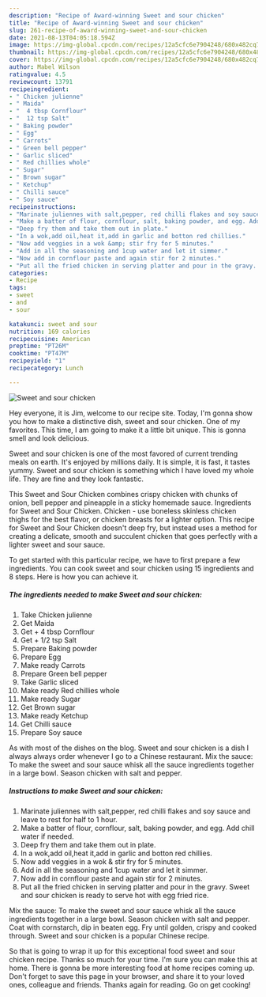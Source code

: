 ```yaml
---
description: "Recipe of Award-winning Sweet and sour chicken"
title: "Recipe of Award-winning Sweet and sour chicken"
slug: 261-recipe-of-award-winning-sweet-and-sour-chicken
date: 2021-08-13T04:05:18.594Z
image: https://img-global.cpcdn.com/recipes/12a5cfc6e7904248/680x482cq70/sweet-and-sour-chicken-recipe-main-photo.jpg
thumbnail: https://img-global.cpcdn.com/recipes/12a5cfc6e7904248/680x482cq70/sweet-and-sour-chicken-recipe-main-photo.jpg
cover: https://img-global.cpcdn.com/recipes/12a5cfc6e7904248/680x482cq70/sweet-and-sour-chicken-recipe-main-photo.jpg
author: Mabel Wilson
ratingvalue: 4.5
reviewcount: 13791
recipeingredient:
- " Chicken julienne"
- " Maida"
- "  4 tbsp Cornflour"
- "  12 tsp Salt"
- " Baking powder"
- " Egg"
- " Carrots"
- " Green bell pepper"
- " Garlic sliced"
- " Red chillies whole"
- " Sugar"
- " Brown sugar"
- " Ketchup"
- " Chilli sauce"
- " Soy sauce"
recipeinstructions:
- "Marinate juliennes with salt,pepper, red chilli flakes and soy sauce and leave to rest for half to 1 hour."
- "Make a batter of flour, cornflour, salt, baking powder, and egg. Add chill water if needed."
- "Deep fry them and take them out in plate."
- "In a wok,add oil,heat it,add in garlic and botton red chillies."
- "Now add veggies in a wok &amp; stir fry for 5 minutes."
- "Add in all the seasoning and 1cup water and let it simmer."
- "Now add in cornflour paste and again stir for 2 minutes."
- "Put all the fried chicken in serving platter and pour in the gravy. Sweet and sour chicken is ready to serve hot with egg fried rice."
categories:
- Recipe
tags:
- sweet
- and
- sour

katakunci: sweet and sour 
nutrition: 169 calories
recipecuisine: American
preptime: "PT26M"
cooktime: "PT47M"
recipeyield: "1"
recipecategory: Lunch

---
```



![Sweet and sour chicken](https://img-global.cpcdn.com/recipes/12a5cfc6e7904248/680x482cq70/sweet-and-sour-chicken-recipe-main-photo.jpg)

Hey everyone, it is Jim, welcome to our recipe site. Today, I'm gonna show you how to make a distinctive dish, sweet and sour chicken. One of my favorites. This time, I am going to make it a little bit unique. This is gonna smell and look delicious.

Sweet and sour chicken is one of the most favored of current trending meals on earth. It's enjoyed by millions daily. It is simple, it is fast, it tastes yummy. Sweet and sour chicken is something which I have loved my whole life. They are fine and they look fantastic.

This Sweet and Sour Chicken combines crispy chicken with chunks of onion, bell pepper and pineapple in a sticky homemade sauce. Ingredients for Sweet and Sour Chicken. Chicken - use boneless skinless chicken thighs for the best flavor, or chicken breasts for a lighter option. This recipe for Sweet and Sour Chicken doesn&#39;t deep fry, but instead uses a method for creating a delicate, smooth and succulent chicken that goes perfectly with a lighter sweet and sour sauce.


To get started with this particular recipe, we have to first prepare a few ingredients. You can cook sweet and sour chicken using 15 ingredients and 8 steps. Here is how you can achieve it.

<!--inarticleads1-->

##### The ingredients needed to make Sweet and sour chicken:

1. Take  Chicken julienne
1. Get  Maida
1. Get  + 4 tbsp Cornflour
1. Get  + 1/2 tsp Salt
1. Prepare  Baking powder
1. Prepare  Egg
1. Make ready  Carrots
1. Prepare  Green bell pepper
1. Take  Garlic sliced
1. Make ready  Red chillies whole
1. Make ready  Sugar
1. Get  Brown sugar
1. Make ready  Ketchup
1. Get  Chilli sauce
1. Prepare  Soy sauce


As with most of the dishes on the blog. Sweet and sour chicken is a dish I always always order whenever I go to a Chinese restaurant. Mix the sauce: To make the sweet and sour sauce whisk all the sauce ingredients together in a large bowl. Season chicken with salt and pepper. 

<!--inarticleads2-->

##### Instructions to make Sweet and sour chicken:

1. Marinate juliennes with salt,pepper, red chilli flakes and soy sauce and leave to rest for half to 1 hour.
1. Make a batter of flour, cornflour, salt, baking powder, and egg. Add chill water if needed.
1. Deep fry them and take them out in plate.
1. In a wok,add oil,heat it,add in garlic and botton red chillies.
1. Now add veggies in a wok &amp; stir fry for 5 minutes.
1. Add in all the seasoning and 1cup water and let it simmer.
1. Now add in cornflour paste and again stir for 2 minutes.
1. Put all the fried chicken in serving platter and pour in the gravy. Sweet and sour chicken is ready to serve hot with egg fried rice.


Mix the sauce: To make the sweet and sour sauce whisk all the sauce ingredients together in a large bowl. Season chicken with salt and pepper. Coat with cornstarch, dip in beaten egg. Fry until golden, crispy and cooked through. Sweet and sour chicken is a popular Chinese recipe. 

So that is going to wrap it up for this exceptional food sweet and sour chicken recipe. Thanks so much for your time. I'm sure you can make this at home. There is gonna be more interesting food at home recipes coming up. Don't forget to save this page in your browser, and share it to your loved ones, colleague and friends. Thanks again for reading. Go on get cooking!
